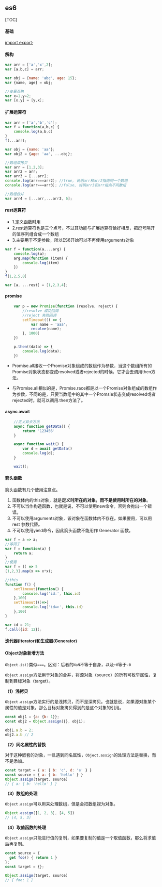 ## es6 

[TOC]

#### 基础

[import export](http://es6.ruanyifeng.com/#docs/module);

#### 解构
```js
var arr = ['a','x',2];
var [a,b,c] = arr;

var obj = {name: 'abc', age: 15};
var {name, age} = obj;

//变量互换
var x=1,y=2;
var [x,y] = [y,x];

```

#### 扩展运算符
```js
var arr = ['a','b','c'];
var f = function(a,b,c) {
    console.log(a,b,c)
}
f(...arr);

var obj = {name: 'aa'};
var obj2 = {age: 'aa', ...obj};

//数组深拷贝
var arr = [1,2,3];
var arr2 = arr;
var arr3 = [...arr];
console.log(arr===arr2); //true, 说明arr和arr2指向同一个数组
console.log(arr===arr3); //false, 说明arr3和arr指向不同数组

//数组合并
var arr4 = [...arr,...arr3, 6];
```

#### rest运算符
* 1.定义函数时用
* 2.rest运算符也是三个点号，不过其功能与扩展运算符恰好相反，把逗号隔开的值序列组合成一个数组
* 3.主要用于不定参数，所以ES6开始可以不再使用arguments对象

```js
var f = function(a,...arg) {
    console.log(a);
    arg.map(function (item) { 
        console.log(item)    
    })  
}
f(1,2,5,8)

var [a, ...rest] = [1,2,3,4];
```


#### promise
```js
    var p = new Promise(function (resolve, reject) {
        //resolve 成功回调
        //reject 失败回调
        setTimeout(() => {
            var name = 'aaa';
            resolve(name);
        }, 1000)
    })

    p.then((data) => {
        console.log(data);
    })
```
- Promise.all接收一个Promise对象组成的数组作为参数，当这个数组所有的Promise对象状态都变成resolved或者rejected的时候，它才会去调用then方法。

- 与Promise.all相似的是，Promise.race都是以一个Promise对象组成的数组作为参数，不同的是，只要当数组中的其中一个Promsie状态变成resolved或者rejected时，就可以调用.then方法了。

#### async await

```js
    //定义异步方法
    async function getData() {
        return '123456'
    }

    async function wait() {
        var d = await getData()
        console.log(d);
    }

    wait();
```

#### 箭头函数
箭头函数有几个使用注意点。
1. 函数体内的this对象，就是**定义时所在的对象，而不是使用时所在的对象**。
2. 不可以当作构造函数，也就是说，不可以使用new命令，否则会抛出一个错误。
3. 不可以使用arguments对象，该对象在函数体内不存在。如果要用，可以用 rest 参数代替。
4. 不可以使用yield命令，因此箭头函数不能用作 Generator 函数。

```js
var f = a => a;
//等同于
var f = function(a) {
    return a;
}
//使用
var f = () => 5
[1,2,3].map(x => x*x);

//this
function f() {
    setTimeout(function() {
        console.log('id:', this.id)  
    },100)
    setTimeout(()=>{
        console.log('id=>', this.id)
    },100)
}

var id = 21;
f.call({id: 12});
```

#### 迭代器(Iterator)和生成器(Generator)

#### Object对象新增方法

`Object.is()`类似`===`。区别：后者的`NaN`不等于自身，以及`+0`等于`-0`

`Object.assign`方法用于对象的合并，将源对象（source）的所有可枚举属性，复制到目标对象（target）。

**（1）浅拷贝**

`Object.assign`方法实行的是浅拷贝，而不是深拷贝。也就是说，如果源对象某个属性的值是对象，那么目标对象拷贝得到的是这个对象的引用。

```javascript
const obj1 = {a: {b: 1}};
const obj2 = Object.assign({}, obj1);

obj1.a.b = 2;
obj2.a.b // 2
```

**（2）同名属性的替换**

对于这种嵌套的对象，一旦遇到同名属性，`Object.assign`的处理方法是替换，而不是添加。

```javascript
const target = { a: { b: 'c', d: 'e' } }
const source = { a: { b: 'hello' } }
Object.assign(target, source)
// { a: { b: 'hello' } }
```

**（3）数组的处理**

`Object.assign`可以用来处理数组，但是会把数组视为对象。

```javascript
Object.assign([1, 2, 3], [4, 5])
// [4, 5, 3]
```

**（4）取值函数的处理**

`Object.assign`只能进行值的复制，如果要复制的值是一个取值函数，那么将求值后再复制。

```javascript
const source = {
  get foo() { return 1 }
};
const target = {};

Object.assign(target, source)
// { foo: 1 }
```